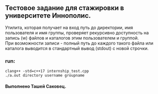 ## Тестовое задание для стажировки в университете Иннополис.

Утилита, которая получает на вход путь до директории, имя пользователя и имя группы, проверяет рекурсивно доступность на запись (w) файлов и каталогов этим пользователем и группой.  
При возможности записи - полный путь до каждого такого файла или каталога выводится в стандартный вывод (stdout) с новой строчки.

### run:
```
clang++ -std=c++17 internship_test.cpp
./a.out directory username groupname
```

#### Выполнено Ташей Саковец.
